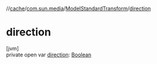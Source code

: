 //[cache](../../../index.md)/[com.sun.media](../index.md)/[ModelStandardTransform](index.md)/[direction](direction.md)

# direction

[jvm]\
private open var [direction](direction.md): [Boolean](https://kotlinlang.org/api/latest/jvm/stdlib/kotlin/-boolean/index.html)
